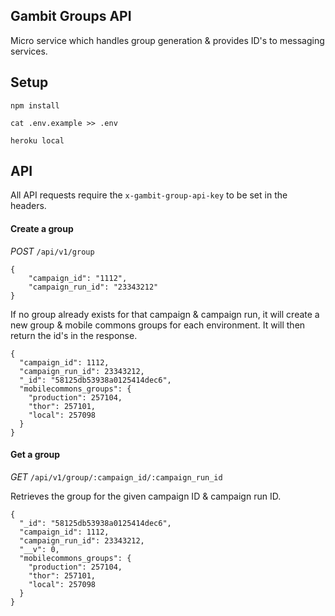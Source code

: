 ## Gambit Groups API
Micro service which handles group generation & provides ID's to messaging services.

## Setup
`npm install`

`cat .env.example >> .env`

`heroku local`

## API
All API requests require the `x-gambit-group-api-key` to be set in the headers.

#### Create a group
*POST* `/api/v1/group`
```
{
	"campaign_id": "1112",
	"campaign_run_id": "23343212"
}
```

If no group already exists for that campaign & campaign run, it will create a new group & mobile commons groups for each environment.
It will then return the id's in the response.

```
{
  "campaign_id": 1112,
  "campaign_run_id": 23343212,
  "_id": "58125db53938a0125414dec6",
  "mobilecommons_groups": {
    "production": 257104,
    "thor": 257101,
    "local": 257098
  }
}
```

#### Get a group
*GET* `/api/v1/group/:campaign_id/:campaign_run_id`

Retrieves the group for the given campaign ID & campaign run ID.

```
{
  "_id": "58125db53938a0125414dec6",
  "campaign_id": 1112,
  "campaign_run_id": 23343212,
  "__v": 0,
  "mobilecommons_groups": {
    "production": 257104,
    "thor": 257101,
    "local": 257098
  }
}
```
